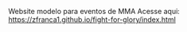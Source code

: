 Website modelo para eventos de MMA
Acesse aqui: https://zfranca1.github.io/fight-for-glory/index.html
